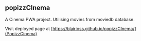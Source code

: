 ## popizzCInema
A Cinema PWA project. Utilising movies from moviedb database. 

Visit deployed page at [https://blairioss.github.io/popizzCInema/](PopizzCinema)
